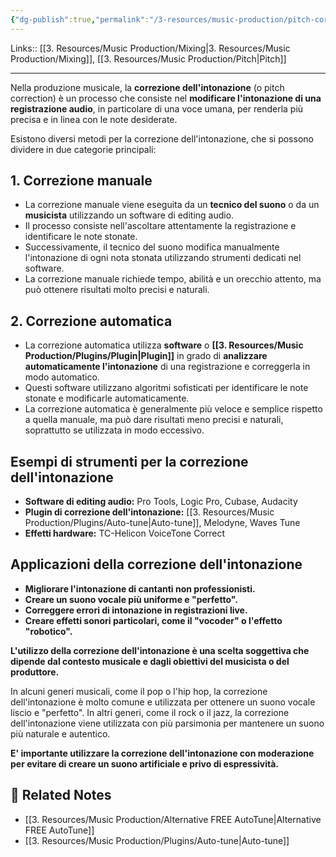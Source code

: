 ```yaml
---
{"dg-publish":true,"permalink":"/3-resources/music-production/pitch-correction/"}
---
```


Links:: [[3. Resources/Music Production/Mixing\|3. Resources/Music Production/Mixing]], [[3. Resources/Music Production/Pitch\|Pitch]]

---
Nella produzione musicale, la **correzione dell'intonazione** (o pitch correction) è un processo che consiste nel **modificare l'intonazione di una registrazione audio**, in particolare di una voce umana, per renderla più precisa e in linea con le note desiderate.

Esistono diversi metodi per la correzione dell'intonazione, che si possono dividere in due categorie principali:

## 1. Correzione manuale

- La correzione manuale viene eseguita da un **tecnico del suono** o da un **musicista** utilizzando un software di editing audio.
- Il processo consiste nell'ascoltare attentamente la registrazione e identificare le note stonate.
- Successivamente, il tecnico del suono modifica manualmente l'intonazione di ogni nota stonata utilizzando strumenti dedicati nel software.
- La correzione manuale richiede tempo, abilità e un orecchio attento, ma può ottenere risultati molto precisi e naturali.

## 2. Correzione automatica

- La correzione automatica utilizza **software** o **[[3. Resources/Music Production/Plugins/Plugin\|Plugin]]** in grado di **analizzare automaticamente l'intonazione** di una registrazione e correggerla in modo automatico.
- Questi software utilizzano algoritmi sofisticati per identificare le note stonate e modificarle automaticamente.
- La correzione automatica è generalmente più veloce e semplice rispetto a quella manuale, ma può dare risultati meno precisi e naturali, soprattutto se utilizzata in modo eccessivo.

## Esempi di strumenti per la correzione dell'intonazione

- **Software di editing audio:** Pro Tools, Logic Pro, Cubase, Audacity
- **Plugin di correzione dell'intonazione:** [[3. Resources/Music Production/Plugins/Auto-tune\|Auto-tune]], Melodyne, Waves Tune
- **Effetti hardware:** TC-Helicon VoiceTone Correct

## Applicazioni della correzione dell'intonazione

- **Migliorare l'intonazione di cantanti non professionisti.**
- **Creare un suono vocale più uniforme e "perfetto".**
- **Correggere errori di intonazione in registrazioni live.**
- **Creare effetti sonori particolari, come il "vocoder" o l'effetto "robotico".**

**L'utilizzo della correzione dell'intonazione è una scelta soggettiva che dipende dal contesto musicale e dagli obiettivi del musicista o del produttore.**

In alcuni generi musicali, come il pop o l'hip hop, la correzione dell'intonazione è molto comune e utilizzata per ottenere un suono vocale liscio e "perfetto". In altri generi, come il rock o il jazz, la correzione dell'intonazione viene utilizzata con più parsimonia per mantenere un suono più naturale e autentico.

**E' importante utilizzare la correzione dell'intonazione con moderazione per evitare di creare un suono artificiale e privo di espressività.**






## 🔗 Related Notes

- [[3. Resources/Music Production/Alternative FREE AutoTune\|Alternative FREE AutoTune]]
- [[3. Resources/Music Production/Plugins/Auto-tune\|Auto-tune]]